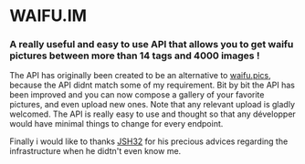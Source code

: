 # WAIFU.IM
### A really useful and easy to use API that allows you to get waifu pictures between more than 14 tags and 4000 images !

The API has originally been created to be an alternative to [waifu.pics](https://waifu.pics), because the API didnt match some of my requirement.
Bit by bit the API has been improved and you can now compose a gallery of your favorite pictures, and even upload new ones. Note that any relevant upload is gladly welcomed.
The API is really easy to use and thought so that any développer would have minimal things to change for every endpoint.

Finally i would like to thanks [JSH32](https://github.com/JSH32/) for his precious advices regarding the infrastructure when he didtn't even know me.

